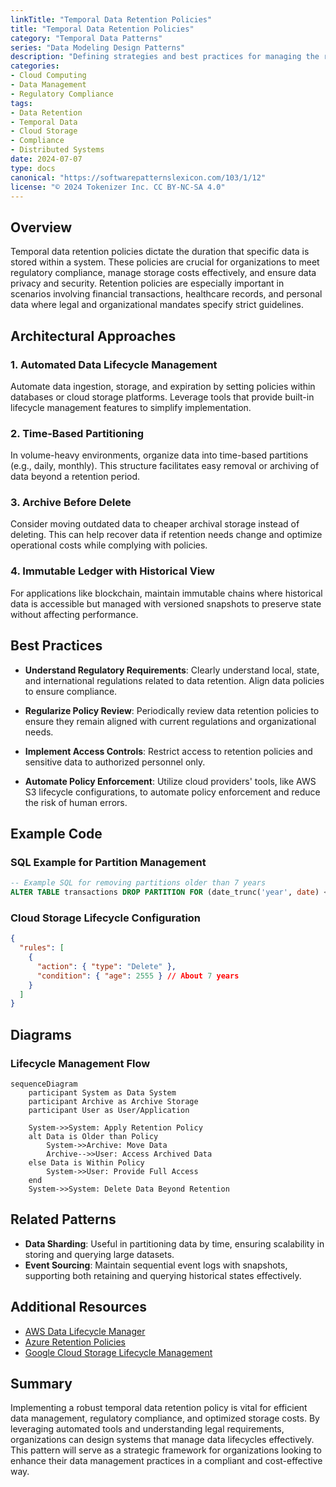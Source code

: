 ```yaml
---
linkTitle: "Temporal Data Retention Policies"
title: "Temporal Data Retention Policies"
category: "Temporal Data Patterns"
series: "Data Modeling Design Patterns"
description: "Defining strategies and best practices for managing the retention period of temporal data in cloud and distributed systems, ensuring compliance with regulatory requirements and optimizing data storage utilization."
categories:
- Cloud Computing
- Data Management
- Regulatory Compliance
tags:
- Data Retention
- Temporal Data
- Cloud Storage
- Compliance
- Distributed Systems
date: 2024-07-07
type: docs
canonical: "https://softwarepatternslexicon.com/103/1/12"
license: "© 2024 Tokenizer Inc. CC BY-NC-SA 4.0"
---
```


## Overview

Temporal data retention policies dictate the duration that specific data is stored within a system. These policies are crucial for organizations to meet regulatory compliance, manage storage costs effectively, and ensure data privacy and security. Retention policies are especially important in scenarios involving financial transactions, healthcare records, and personal data where legal and organizational mandates specify strict guidelines.

## Architectural Approaches

### 1. Automated Data Lifecycle Management
Automate data ingestion, storage, and expiration by setting policies within databases or cloud storage platforms. Leverage tools that provide built-in lifecycle management features to simplify implementation.

### 2. Time-Based Partitioning
In volume-heavy environments, organize data into time-based partitions (e.g., daily, monthly). This structure facilitates easy removal or archiving of data beyond a retention period.

### 3. Archive Before Delete
Consider moving outdated data to cheaper archival storage instead of deleting. This can help recover data if retention needs change and optimize operational costs while complying with policies.

### 4. Immutable Ledger with Historical View
For applications like blockchain, maintain immutable chains where historical data is accessible but managed with versioned snapshots to preserve state without affecting performance.

## Best Practices

- **Understand Regulatory Requirements**: Clearly understand local, state, and international regulations related to data retention. Align data policies to ensure compliance.
  
- **Regularize Policy Review**: Periodically review data retention policies to ensure they remain aligned with current regulations and organizational needs.
  
- **Implement Access Controls**: Restrict access to retention policies and sensitive data to authorized personnel only.
  
- **Automate Policy Enforcement**: Utilize cloud providers' tools, like AWS S3 lifecycle configurations, to automate policy enforcement and reduce the risk of human errors.

## Example Code

### SQL Example for Partition Management
```sql
-- Example SQL for removing partitions older than 7 years
ALTER TABLE transactions DROP PARTITION FOR (date_trunc('year', date) < date_trunc('year', (current_date - INTERVAL '7 years')) );
```

### Cloud Storage Lifecycle Configuration
```json
{
  "rules": [
    {
      "action": { "type": "Delete" },
      "condition": { "age": 2555 } // About 7 years
    }
  ]
}
```

## Diagrams

### Lifecycle Management Flow

```mermaid
sequenceDiagram
    participant System as Data System
    participant Archive as Archive Storage
    participant User as User/Application

    System->>System: Apply Retention Policy
    alt Data is Older than Policy
        System->>Archive: Move Data
        Archive-->>User: Access Archived Data
    else Data is Within Policy
        System->>User: Provide Full Access
    end
    System->>System: Delete Data Beyond Retention
```

## Related Patterns

- **Data Sharding**: Useful in partitioning data by time, ensuring scalability in storing and querying large datasets.
- **Event Sourcing**: Maintain sequential event logs with snapshots, supporting both retaining and querying historical states effectively.
  
## Additional Resources

- [AWS Data Lifecycle Manager](https://docs.aws.amazon.com/dlm/latest/userguide/what-is-dlm.html)
- [Azure Retention Policies](https://learn.microsoft.com/en-us/azure/storage/blobs/storage-lifecycle-management-concepts)
- [Google Cloud Storage Lifecycle Management](https://cloud.google.com/storage/docs/lifecycle)

## Summary

Implementing a robust temporal data retention policy is vital for efficient data management, regulatory compliance, and optimized storage costs. By leveraging automated tools and understanding legal requirements, organizations can design systems that manage data lifecycles effectively. This pattern will serve as a strategic framework for organizations looking to enhance their data management practices in a compliant and cost-effective way.
